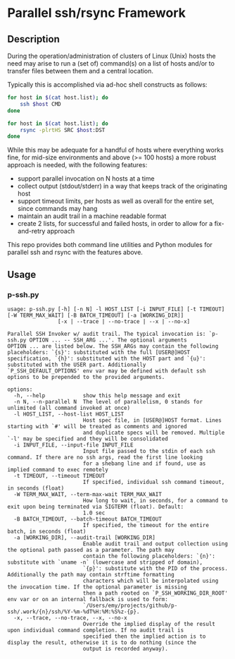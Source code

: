 # Parallel ssh/rsync Framework

## Description

During the operation/administration of clusters of Linux (Unix) hosts the need may arise to run a (set of) command(s) on a list of hosts and/or to transfer files between them and a central location.

Typically this is accomplished via ad-hoc shell constructs as follows:

```bash
for host in $(cat host.list); do
    ssh $host CMD
done
```

```bash
for host in $(cat host.list); do
    rsync -plrtHS SRC $host:DST
done
```

While this may be adequate for a handful of hosts where everything works fine, for mid-size environments and above (>= 100 hosts) a more robust approach is needed, with the following features:

* support parallel invocation on N hosts at a time
* collect output (stdout/stderr) in a way that keeps track of the originating host
* support timeout limits, per hosts as well as overall for the entire set, since commands may hang
* maintain an audit trail in a machine readable format
* create 2 lists, for successful and failed hosts, in order to allow for a fix-and-retry approach

This repo provides both command line utilities and Python modules for parallel ssh and rsync with the features above.

## Usage

### p-ssh.py

```text
usage: p-ssh.py [-h] [-n N] -l HOST_LIST [-i INPUT_FILE] [-t TIMEOUT] [-W TERM_MAX_WAIT] [-B BATCH_TIMEOUT] [-a [WORKING_DIR]]
                [-x | --trace | --no-trace | --x | --no-x]

Parallel SSH Invoker w/ audit trail. The typical invocation is: `p-ssh.py OPTION ... -- SSH_ARG ...'. The optional arguments
OPTION ... are listed below. The SSH_ARGs may contain the following placeholders: `{s}': substituted with the full [USER@]HOST
specification, `{h}': substituted with the HOST part and `{u}': substituted with the USER part. Additionally
`P_SSH_DEFAULT_OPTIONS' env var may be defined with default ssh options to be prepended to the provided arguments.

options:
  -h, --help            show this help message and exit
  -n N, --n-parallel N  The level of parallelism, 0 stands for unlimited (all command invoked at once)
  -l HOST_LIST, --host-list HOST_LIST
                        Host spec file, in [USER@]HOST format. Lines starting with `#' will be treated as comments and ignored
                        and duplicate specs will be removed. Multiple `-l' may be specified and they will be consolidated
  -i INPUT_FILE, --input-file INPUT_FILE
                        Input file passed to the stdin of each ssh command. If there are no ssh args, read the first line looking
                        for a shebang line and if found, use as implied command to exec remotely
  -t TIMEOUT, --timeout TIMEOUT
                        If specified, individual ssh command timeout, in seconds (float)
  -W TERM_MAX_WAIT, --term-max-wait TERM_MAX_WAIT
                        How long to wait, in seconds, for a command to exit upon being terminated via SIGTERM (float). Default:
                        1.0 sec
  -B BATCH_TIMEOUT, --batch-timeout BATCH_TIMEOUT
                        If specified, the timeout for the entire batch, in seconds (float)
  -a [WORKING_DIR], --audit-trail [WORKING_DIR]
                        Enable audit trail and output collection using the optional path passed as a parameter. The path may
                        contain the following placeholders: `{n}': substitute with `uname -n` (lowercase and stripped of domain),
                        `{p}': substitute with the PID of the process. Additionally the path may contain strftime formatting
                        characters which will be interpolated using the invocation time. If the optional parameter is missing
                        then a path rooted on `P_SSH_WORKING_DIR_ROOT' env var or on an internal fallback is used to form:
                        `/Users/emy/projects/github/p-ssh/.work/{n}/ssh/%Y-%m-%dT%H:%M:%S%z-{p}.
  -x, --trace, --no-trace, --x, --no-x
                        Override the implied display of the result upon individual command completion. If no audit trail is
                        specified then the implied action is to display the result, otherwise it is to do nothing (since the
                        output is recorded anyway).
```
